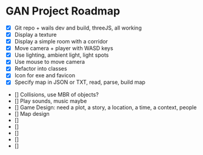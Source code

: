 # GAN Project Roadmap

- [x] Git repo + wails dev and build, threeJS, all working
- [x] Display a texture
- [x] Display a simple room with a corridor
- [x] Move camera + player with WASD keys
- [x] Use lighting, ambient light, light spots
- [x] Use mouse to move camera
- [x] Refactor into classes
- [x] Icon for exe and favicon
- [x] Specify map in JSON or TXT, read, parse, build map
- [] Collisions, use MBR of objects?
- [] Play sounds, music maybe
- [] Game Design: need a plot, a story, a location, a time, a context, people
- [] Map design
- []
- []
- []
- []
- []
